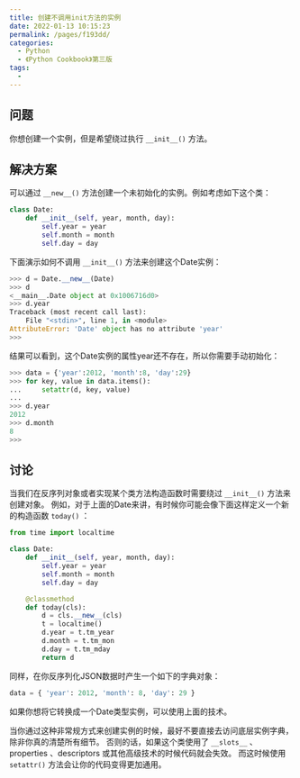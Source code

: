 ```yaml
---
title: 创建不调用init方法的实例
date: 2022-01-13 10:15:23
permalink: /pages/f193dd/
categories:
  - Python
  - 《Python Cookbook》第三版
tags:
  -
---
```


## 问题

你想创建一个实例，但是希望绕过执行 `__init__()` 方法。

## 解决方案

可以通过 `__new__()` 方法创建一个未初始化的实例。例如考虑如下这个类：

```python
class Date:
    def __init__(self, year, month, day):
        self.year = year
        self.month = month
        self.day = day
```

下面演示如何不调用 `__init__()` 方法来创建这个Date实例：

```python
>>> d = Date.__new__(Date)
>>> d
<__main__.Date object at 0x1006716d0>
>>> d.year
Traceback (most recent call last):
    File "<stdin>", line 1, in <module>
AttributeError: 'Date' object has no attribute 'year'
>>>
```

结果可以看到，这个Date实例的属性year还不存在，所以你需要手动初始化：

```python
>>> data = {'year':2012, 'month':8, 'day':29}
>>> for key, value in data.items():
...     setattr(d, key, value)
...
>>> d.year
2012
>>> d.month
8
>>>
```

## 讨论

当我们在反序列对象或者实现某个类方法构造函数时需要绕过 `__init__()` 方法来创建对象。 例如，对于上面的Date来讲，有时候你可能会像下面这样定义一个新的构造函数 `today()` ：

```python
from time import localtime

class Date:
    def __init__(self, year, month, day):
        self.year = year
        self.month = month
        self.day = day

    @classmethod
    def today(cls):
        d = cls.__new__(cls)
        t = localtime()
        d.year = t.tm_year
        d.month = t.tm_mon
        d.day = t.tm_mday
        return d
```

同样，在你反序列化JSON数据时产生一个如下的字典对象：

```python
data = { 'year': 2012, 'month': 8, 'day': 29 }
```

如果你想将它转换成一个Date类型实例，可以使用上面的技术。

当你通过这种非常规方式来创建实例的时候，最好不要直接去访问底层实例字典，除非你真的清楚所有细节。 否则的话，如果这个类使用了 `__slots__` 、properties 、descriptors 或其他高级技术的时候代码就会失效。 而这时候使用 `setattr()` 方法会让你的代码变得更加通用。